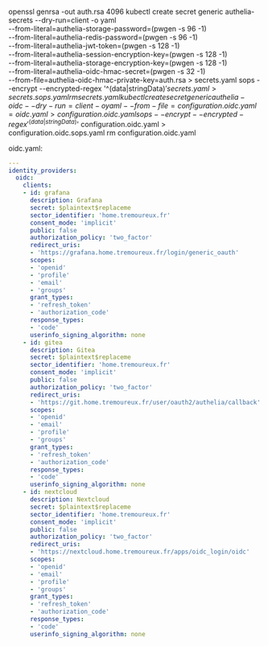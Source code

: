 openssl genrsa -out auth.rsa 4096
kubectl create secret generic authelia-secrets --dry-run=client -o yaml \
  --from-literal=authelia-storage-password=(pwgen -s 96 -1) \
  --from-literal=authelia-redis-password=(pwgen -s 96 -1) \
  --from-literal=authelia-jwt-token=(pwgen -s 128 -1) \
  --from-literal=authelia-session-encryption-key=(pwgen -s 128 -1) \
  --from-literal=authelia-storage-encryption-key=(pwgen -s 128 -1) \
  --from-literal=authelia-oidc-hmac-secret=(pwgen -s 32 -1) \
  --from-file=authelia-oidc-hmac-private-key=auth.rsa > secrets.yaml
sops --encrypt --encrypted-regex '^(data|stringData)$' secrets.yaml > secrets.sops.yaml
rm secrets.yaml
kubectl create secret generic authelia-oidc --dry-run=client -o yaml --from-file=configuration.oidc.yaml=oidc.yaml > configuration.oidc.yaml
sops --encrypt --encrypted-regex '^(data|stringData)$' configuration.oidc.yaml > configuration.oidc.sops.yaml
rm configuration.oidc.yaml

oidc.yaml:

``` yaml
---
identity_providers:
  oidc:
    clients:
    - id: grafana
      description: Grafana
      secret: $plaintext$replaceme
      sector_identifier: 'home.tremoureux.fr'
      consent_mode: 'implicit'
      public: false
      authorization_policy: 'two_factor'
      redirect_uris:
      - 'https://grafana.home.tremoureux.fr/login/generic_oauth'
      scopes:
      - 'openid'
      - 'profile'
      - 'email'
      - 'groups'
      grant_types:
      - 'refresh_token'
      - 'authorization_code'
      response_types:
      - 'code'
      userinfo_signing_algorithm: none
    - id: gitea
      description: Gitea
      secret: $plaintext$replaceme
      sector_identifier: 'home.tremoureux.fr'
      consent_mode: 'implicit'
      public: false
      authorization_policy: 'two_factor'
      redirect_uris:
      - 'https://git.home.tremoureux.fr/user/oauth2/authelia/callback'
      scopes:
      - 'openid'
      - 'email'
      - 'profile'
      - 'groups'
      grant_types:
      - 'refresh_token'
      - 'authorization_code'
      response_types:
      - 'code'
      userinfo_signing_algorithm: none
    - id: nextcloud
      description: Nextcloud
      secret: $plaintext$replaceme
      sector_identifier: 'home.tremoureux.fr'
      consent_mode: 'implicit'
      public: false
      authorization_policy: 'two_factor'
      redirect_uris:
      - 'https://nextcloud.home.tremoureux.fr/apps/oidc_login/oidc'
      scopes:
      - 'openid'
      - 'email'
      - 'profile'
      - 'groups'
      grant_types:
      - 'refresh_token'
      - 'authorization_code'
      response_types:
      - 'code'
      userinfo_signing_algorithm: none

```

